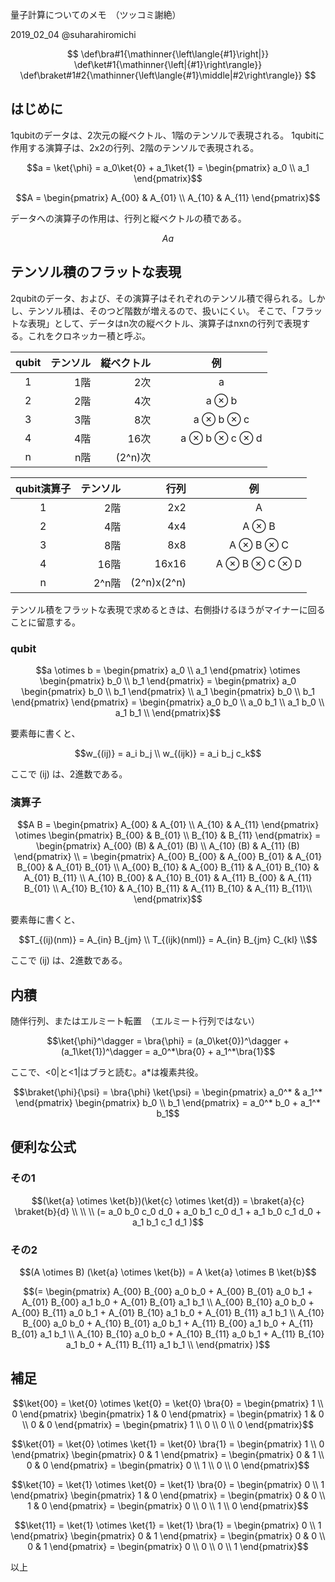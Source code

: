 量子計算についてのメモ　（ツッコミ謝絶）

2019_02_04 @suharahiromichi 

$$
\def\bra#1{\mathinner{\left\langle{#1}\right|}}
\def\ket#1{\mathinner{\left|{#1}\right\rangle}}
\def\braket#1#2{\mathinner{\left\langle{#1}\middle|#2\right\rangle}}
$$

## はじめに

1qubitのデータは、2次元の縦ベクトル、1階のテンソルで表現される。
1qubitに作用する演算子は、2x2の行列、2階のテンソルで表現される。

```math
a
=
\ket{\phi}
=
a_0\ket{0} + a_1\ket{1}
=
\begin{pmatrix}
a_0 \\
a_1
\end{pmatrix}
```

```math
A
=
\begin{pmatrix}
A_{00} & A_{01} \\
A_{10} & A_{11}
\end{pmatrix}
```

データへの演算子の作用は、行列と縦ベクトルの積である。

```math
A a
```

## テンソル積のフラットな表現

2qubitのデータ、および、その演算子はそれぞれのテンソル積で得られる。しかし、テンソル積は、そのつど階数が増えるので、扱いにくい。
そこで、「フラットな表現」として、データはn次の縦ベクトル、演算子はnxnの行列で表現する。これをクロネッカー積と呼ぶ。

|qubit    |テンソル  |縦ベクトル  |　例 |
|:-:|----:|--:|:---------------:|
|1  |1階  |2次  |　　a |
|2  |2階  |4次  |　　a ⊗ b |
|3  |3階  |8次  |　　a ⊗ b ⊗ c |
|4  |4階  |16次  |　　a ⊗ b ⊗ c ⊗ d |
|n  |n階  |(2^n)次  |　

|qubit演算子  |テンソル  |行列  |　例 |
|:-:|---:|-----:|:---:|
|1  |2階  |2x2  |　　A |
|2  |4階  |4x4  |　　A ⊗ B |
|3  |8階  |8x8  |　　A ⊗ B ⊗ C |
|4  |16階  |16x16  |　　A ⊗ B ⊗ C ⊗ D |
|n  |2^n階  |(2^n)x(2^n)  |　

テンソル積をフラットな表現で求めるときは、右側掛けるほうがマイナーに回ることに留意する。

### qubit

```math
a \otimes b
=
\begin{pmatrix}
a_0 \\
a_1
\end{pmatrix}
\otimes
\begin{pmatrix}
b_0 \\
b_1
\end{pmatrix}
=
\begin{pmatrix}
a_0
\begin{pmatrix}
b_0 \\
b_1
\end{pmatrix}
\\
a_1
\begin{pmatrix}
b_0 \\
b_1
\end{pmatrix}
\end{pmatrix}
=
\begin{pmatrix}
a_0 b_0 \\
a_0 b_1 \\
a_1 b_0 \\
a_1 b_1 \\
\end{pmatrix}
```

要素毎に書くと、

```math
w_{(ij)} = a_i b_j

\\

w_{(ijk)} = a_i b_j c_k
```
ここで (ij) は、2進数である。

### 演算子

```math
A B
=
\begin{pmatrix}
A_{00} & A_{01} \\
A_{10} & A_{11}
\end{pmatrix}
\otimes
\begin{pmatrix}
B_{00} & B_{01} \\
B_{10} & B_{11}
\end{pmatrix}
=
\begin{pmatrix}
A_{00} (B) & A_{01} (B) \\
A_{10} (B) & A_{11} (B)
\end{pmatrix}
\\ =
\begin{pmatrix}
A_{00} B_{00} & A_{00} B_{01} & A_{01} B_{00} & A_{01} B_{01} \\
A_{00} B_{10} & A_{00} B_{11} & A_{01} B_{10} & A_{01} B_{11} \\
A_{10} B_{00} & A_{10} B_{01} & A_{11} B_{00} & A_{11} B_{01} \\
A_{10} B_{10} & A_{10} B_{11} & A_{11} B_{10} & A_{11} B_{11}\\
\end{pmatrix}
```

要素毎に書くと、

```math
T_{(ij)(nm)} = A_{in} B_{jm}
\\
T_{(ijk)(nml)} = A_{in} B_{jm} C_{kl}
\\
```
ここで (ij) は、2進数である。

## 内積

随伴行列、またはエルミート転置　（エルミート行列ではない）

```math
\ket{\phi}^\dagger
=
\bra{\phi}
=
(a_0\ket{0})^\dagger + (a_1\ket{1})^\dagger
=
a_0^*\bra{0} + a_1^*\bra{1}
```

ここで、<0|と<1|はブラと読む。a*は複素共役。


```math
\braket{\phi}{\psi}
=
\bra{\phi} \ket{\psi}
=
\begin{pmatrix}
a_0^* & a_1^*
\end{pmatrix}
\begin{pmatrix}
b_0 \\
b_1
\end{pmatrix}
=
a_0^* b_0 + a_1^* b_1
```

## 便利な公式
### その1
```math
(\ket{a} \otimes \ket{b})(\ket{c} \otimes \ket{d})
=
\braket{a}{c} \braket{b}{d}
\\
\\
\\
(=
a_0 b_0 c_0 d_0 +
a_0 b_1 c_0 d_1 +
a_1 b_0 c_1 d_0 +
a_1 b_1 c_1 d_1
)
```

### その2

```math
(A \otimes B) (\ket{a} \otimes \ket{b})
=
A \ket{a} \otimes B \ket{b}
```
```math
(=
\begin{pmatrix}
A_{00} B_{00} a_0 b_0 + A_{00} B_{01} a_0 b_1 + A_{01} B_{00} a_1 b_0 + A_{01} B_{01} a_1 b_1 \\
A_{00} B_{10} a_0 b_0 + A_{00} B_{11} a_0 b_1 + A_{01} B_{10} a_1 b_0 + A_{01} B_{11} a_1 b_1 \\
A_{10} B_{00} a_0 b_0 + A_{10} B_{01} a_0 b_1 + A_{11} B_{00} a_1 b_0 + A_{11} B_{01} a_1 b_1 \\
A_{10} B_{10} a_0 b_0 + A_{10} B_{11} a_0 b_1 + A_{11} B_{10} a_1 b_0 + A_{11} B_{11} a_1 b_1 \\
\end{pmatrix}
)
```

## 補足

```math
\ket{00} =
\ket{0} \otimes \ket{0} =
\ket{0} \bra{0} =
\begin{pmatrix}
1 \\ 0
\end{pmatrix}
\begin{pmatrix}
1 & 0
\end{pmatrix}
=
\begin{pmatrix}
1 & 0 \\
0 & 0
\end{pmatrix}
=
\begin{pmatrix}
1 \\ 0 \\
0 \\ 0
\end{pmatrix}
```

```math
\ket{01} =
\ket{0} \otimes \ket{1} =
\ket{0} \bra{1} =
\begin{pmatrix}
1 \\ 0
\end{pmatrix}
\begin{pmatrix}
0 & 1
\end{pmatrix}
=
\begin{pmatrix}
0 & 1 \\
0 & 0
\end{pmatrix}
=
\begin{pmatrix}
0 \\ 1 \\
0 \\ 0
\end{pmatrix}
```

```math
\ket{10} =
\ket{1} \otimes \ket{0} =
\ket{1} \bra{0} =
\begin{pmatrix}
0 \\ 1
\end{pmatrix}
\begin{pmatrix}
1 & 0
\end{pmatrix}
=
\begin{pmatrix}
0 & 0 \\
1 & 0
\end{pmatrix}
=
\begin{pmatrix}
0 \\ 0 \\
1 \\ 0
\end{pmatrix}
```
```math
\ket{11} =
\ket{1} \otimes \ket{1} =
\ket{1} \bra{1} =
\begin{pmatrix}
0 \\ 1
\end{pmatrix}
\begin{pmatrix}
0 & 1
\end{pmatrix}
=
\begin{pmatrix}
0 & 0 \\
0 & 1
\end{pmatrix}
=
\begin{pmatrix}
0 \\ 0 \\
0 \\ 1
\end{pmatrix}
```

以上

